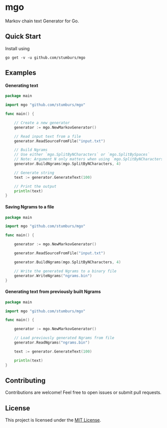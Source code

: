 # mgo
Markov chain text Generator for Go.

## Quick Start

Install using
```console
go get -v -u github.com/stumburs/mgo
```

## Examples

#### Generating text

```go
package main

import mgo "github.com/stumburs/mgo"

func main() {

	// Create a new generator
	generator := mgo.NewMarkovGenerator()

	// Read input text from a file
	generator.ReadSourceFromFile("input.txt")

	// Build Ngrams
	// Use either `mgo.SplitByNCharacters` or `mgo.SplitBySpaces`
	// Note: Argument N only matters when using `mgo.SplitByNCharacters`
	generator.BuildNgrams(mgo.SplitByNCharacters, 4)

	// Generate string
	text := generator.GenerateText(100)

	// Print the output
	println(text)
}
```

#### Saving Ngrams to a file

```go
package main

import mgo "github.com/stumburs/mgo"

func main() {

	generator := mgo.NewMarkovGenerator()

	generator.ReadSourceFromFile("input.txt")

	generator.BuildNgrams(mgo.SplitByNCharacters, 4)

	// Write the generated Ngrams to a binary file
	generator.WriteNgrams("ngrams.bin")
}
```

#### Generating text from previously built Ngrams

```go
package main

import mgo "github.com/stumburs/mgo"

func main() {

	generator := mgo.NewMarkovGenerator()

	// Load previously generated Ngrams from file
	generator.ReadNgrams("ngrams.bin")

	text := generator.GenerateText(100)

	println(text)
}
```

## Contributing

Contributions are welcome! Feel free to open issues or submit pull requests.

## License

This project is licensed under the [MIT License](LICENSE).
